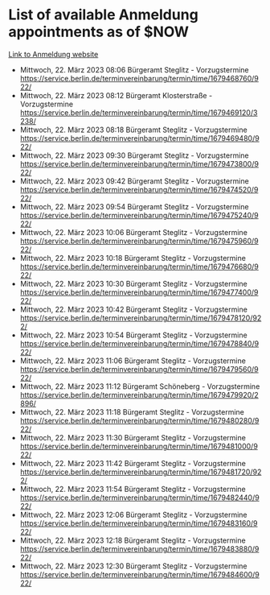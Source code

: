 # List of available Anmeldung appointments as of $NOW
[Link to Anmeldung website](https://service.berlin.de/terminvereinbarung/termin/tag.php?termin=1&anliegen[]=120686&dienstleisterlist=122210,122217,327316,122219,327312,122227,327314,122231,327346,122243,327348,122254,122252,329742,122260,329745,122262,329748,122271,327278,122273,327274,122277,327276,330436,122280,327294,122282,327290,122284,327292,122291,327270,122285,327266,122286,327264,122296,327268,150230,329760,122297,327286,122294,327284,122312,329763,122314,329775,122304,327330,122311,327334,122309,327332,317869,122281,327352,122279,329772,122283,122276,327324,122274,327326,122267,329766,122246,327318,122251,327320,122257,327322,122208,327298,122226,327300&herkunft=http%3A%2F%2Fservice.berlin.de%2Fdienstleistung%2F120686%2F)
- Mittwoch, 22. März 2023 08:06 Bürgeramt Steglitz - Vorzugstermine https://service.berlin.de/terminvereinbarung/termin/time/1679468760/922/
- Mittwoch, 22. März 2023 08:12 Bürgeramt Klosterstraße - Vorzugstermine https://service.berlin.de/terminvereinbarung/termin/time/1679469120/3238/
- Mittwoch, 22. März 2023 08:18 Bürgeramt Steglitz - Vorzugstermine https://service.berlin.de/terminvereinbarung/termin/time/1679469480/922/
- Mittwoch, 22. März 2023 09:30 Bürgeramt Steglitz - Vorzugstermine https://service.berlin.de/terminvereinbarung/termin/time/1679473800/922/
- Mittwoch, 22. März 2023 09:42 Bürgeramt Steglitz - Vorzugstermine https://service.berlin.de/terminvereinbarung/termin/time/1679474520/922/
- Mittwoch, 22. März 2023 09:54 Bürgeramt Steglitz - Vorzugstermine https://service.berlin.de/terminvereinbarung/termin/time/1679475240/922/
- Mittwoch, 22. März 2023 10:06 Bürgeramt Steglitz - Vorzugstermine https://service.berlin.de/terminvereinbarung/termin/time/1679475960/922/
- Mittwoch, 22. März 2023 10:18 Bürgeramt Steglitz - Vorzugstermine https://service.berlin.de/terminvereinbarung/termin/time/1679476680/922/
- Mittwoch, 22. März 2023 10:30 Bürgeramt Steglitz - Vorzugstermine https://service.berlin.de/terminvereinbarung/termin/time/1679477400/922/
- Mittwoch, 22. März 2023 10:42 Bürgeramt Steglitz - Vorzugstermine https://service.berlin.de/terminvereinbarung/termin/time/1679478120/922/
- Mittwoch, 22. März 2023 10:54 Bürgeramt Steglitz - Vorzugstermine https://service.berlin.de/terminvereinbarung/termin/time/1679478840/922/
- Mittwoch, 22. März 2023 11:06 Bürgeramt Steglitz - Vorzugstermine https://service.berlin.de/terminvereinbarung/termin/time/1679479560/922/
- Mittwoch, 22. März 2023 11:12 Bürgeramt Schöneberg - Vorzugstermine https://service.berlin.de/terminvereinbarung/termin/time/1679479920/2896/
- Mittwoch, 22. März 2023 11:18 Bürgeramt Steglitz - Vorzugstermine https://service.berlin.de/terminvereinbarung/termin/time/1679480280/922/
- Mittwoch, 22. März 2023 11:30 Bürgeramt Steglitz - Vorzugstermine https://service.berlin.de/terminvereinbarung/termin/time/1679481000/922/
- Mittwoch, 22. März 2023 11:42 Bürgeramt Steglitz - Vorzugstermine https://service.berlin.de/terminvereinbarung/termin/time/1679481720/922/
- Mittwoch, 22. März 2023 11:54 Bürgeramt Steglitz - Vorzugstermine https://service.berlin.de/terminvereinbarung/termin/time/1679482440/922/
- Mittwoch, 22. März 2023 12:06 Bürgeramt Steglitz - Vorzugstermine https://service.berlin.de/terminvereinbarung/termin/time/1679483160/922/
- Mittwoch, 22. März 2023 12:18 Bürgeramt Steglitz - Vorzugstermine https://service.berlin.de/terminvereinbarung/termin/time/1679483880/922/
- Mittwoch, 22. März 2023 12:30 Bürgeramt Steglitz - Vorzugstermine https://service.berlin.de/terminvereinbarung/termin/time/1679484600/922/
